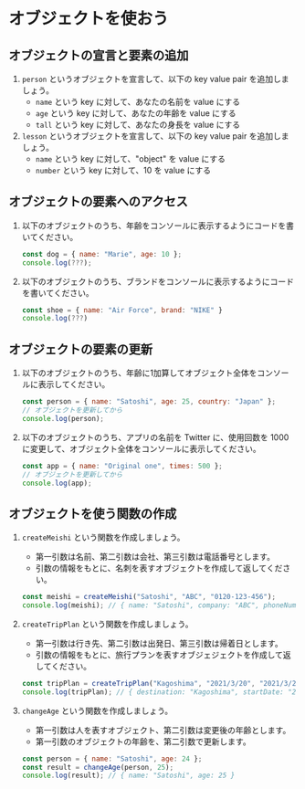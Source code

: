 # オブジェクトを使おう

## オブジェクトの宣言と要素の追加

1. `person` というオブジェクトを宣言して、以下の key value pair を追加しましょう。
   - `name` という key に対して、あなたの名前を value にする
   - `age` という key に対して、あなたの年齢を value にする
   - `tall` という key に対して、あなたの身長を value にする
2. `lesson` というオブジェクトを宣言して、以下の key value pair を追加しましょう。
   - `name` という key に対して、"object" を value にする
   - `number` という key に対して、10 を value にする

## オブジェクトの要素へのアクセス

1. 以下のオブジェクトのうち、年齢をコンソールに表示するようにコードを書いてください。

   ```js
   const dog = { name: "Marie", age: 10 };
   console.log(???);
   ```

2. 以下のオブジェクトのうち、ブランドをコンソールに表示するようにコードを書いてください。

   ```js
   const shoe = { name: "Air Force", brand: "NIKE" }
   console.log(???)
   ```

## オブジェクトの要素の更新

1. 以下のオブジェクトのうち、年齢に1加算してオブジェクト全体をコンソールに表示してください。

   ```js
   const person = { name: "Satoshi", age: 25, country: "Japan" };
   // オブジェクトを更新してから
   console.log(person);
   ```

2. 以下のオブジェクトのうち、アプリの名前を Twitter に、使用回数を 1000 に変更して、オブジェクト全体をコンソールに表示してください。

   ```js
   const app = { name: "Original one", times: 500 };
   // オブジェクトを更新してから
   console.log(app);
   ```

## オブジェクトを使う関数の作成

1. `createMeishi` という関数を作成しましょう。
   - 第一引数は名前、第二引数は会社、第三引数は電話番号とします。
   - 引数の情報をもとに、名刺を表すオブジェクトを作成して返してください。

   ```js
   const meishi = createMeishi("Satoshi", "ABC", "0120-123-456");
   console.log(meishi); // { name: "Satoshi", company: "ABC", phoneNumber: "0120-123-456" }
   ```

2. `createTripPlan` という関数を作成しましょう。
   - 第一引数は行き先、第二引数は出発日、第三引数は帰着日とします。
   - 引数の情報をもとに、旅行プランを表すオブジェジェクトを作成して返してください。

   ```js
   const tripPlan = createTripPlan("Kagoshima", "2021/3/20", "2021/3/24");
   console.log(tripPlan); // { destination: "Kagoshima", startDate: "2021/3/20". returnDate: "2021/3/24" }
   ```

3. `changeAge` という関数を作成しましょう。
   - 第一引数は人を表すオブジェクト、第二引数は変更後の年齢とします。
   - 第一引数のオブジェクトの年齢を、第二引数で更新します。

   ```js
   const person = { name: "Satoshi", age: 24 };
   const result = changeAge(person, 25);
   console.log(result); // { name: "Satoshi", age: 25 }
   ```
